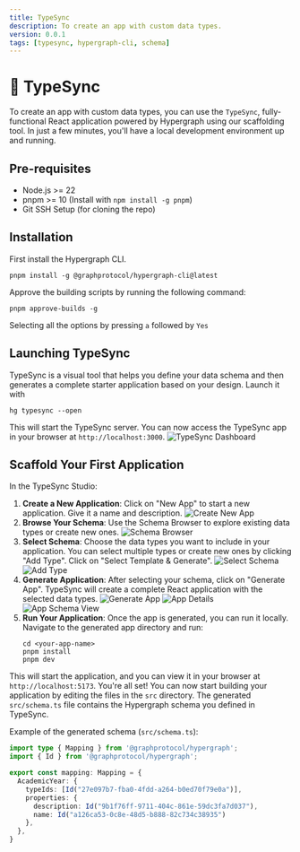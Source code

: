```yaml
---
title: TypeSync
description: To create an app with custom data types.
version: 0.0.1
tags: [typesync, hypergraph-cli, schema]
---
```


# 🧬 TypeSync
To create an app with custom data types, you can use the `TypeSync`, fully-functional React application powered by Hypergraph using our scaffolding tool. In just a few minutes, you'll have a local development environment up and running.
## Pre-requisites
- Node.js >= 22
- pnpm >= 10 (Install with `npm install -g pnpm`)
- Git SSH Setup (for cloning the repo)

## Installation
First install the Hypergraph CLI.
```
pnpm install -g @graphprotocol/hypergraph-cli@latest
```
Approve the building scripts by running the following command:
```
pnpm approve-builds -g
```

Selecting all the options by pressing `a` followed by `Yes`


## Launching TypeSync
TypeSync is a visual tool that helps you define your data schema and then generates a complete starter application based on your design. Launch it with
```
hg typesync --open
```
This will start the TypeSync server. You can now access the TypeSync app in your browser at ```http://localhost:3000```.
![TypeSync Dashboard](../static/img/typesync/typesync_dashboard.png)


## Scaffold Your First Application
In the TypeSync Studio:
1. **Create a New Application**: Click on "New App" to start a new application. Give it a name and description.
![Create New App](../static/img/typesync/create_new_app.png)
2. **Browse Your Schema**: Use the Schema Browser to explore existing data types or create new ones. 
![Schema Browser](../static/img/typesync/schema_browser.png)
3. **Select Schema**: Choose the data types you want to include in your application. You can select multiple types or create new ones by clicking "Add Type". Click on "Select Template & Generate".
![Select Schema](../static/img/typesync/select_schema.png)
![Add Type](../static/img/typesync/add_type.png)
4. **Generate Application**: After selecting your schema, click on "Generate App". TypeSync will create a complete React application with the selected data types.
![Generate App](../static/img/typesync/generate_app.png)
![App Details](../static/img/typesync/app_details.png)
![App Schema View](../static/img/typesync/app_schema_view.png)
5. **Run Your Application**: Once the app is generated, you can run it locally. Navigate to the generated app directory and run:
    ```
    cd <your-app-name>
    pnpm install
    pnpm dev
    ```
This will start the application, and you can view it in your browser at `http://localhost:5173`.
You're all set! You can now start building your application by editing the files in the ```src``` directory. The generated ```src/schema.ts``` file contains the Hypergraph schema you defined in TypeSync.

Example of the generated schema (```src/schema.ts```):
```typescript
import type { Mapping } from '@graphprotocol/hypergraph';
import { Id } from '@graphprotocol/hypergraph';

export const mapping: Mapping = {
  AcademicYear: {
    typeIds: [Id("27e097b7-fba0-4fdd-a264-b0ed70f79e0a")],
    properties: {
      description: Id("9b1f76ff-9711-404c-861e-59dc3fa7d037"),
      name: Id("a126ca53-0c8e-48d5-b888-82c734c38935")
    },
  },
}
```